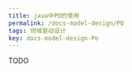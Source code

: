 ```yaml
---
title: java中PO的使用
permalink: /docs-model-design/PO
tags: 领域驱动设计
key: docs-model-design-Po
---
```

TODO
